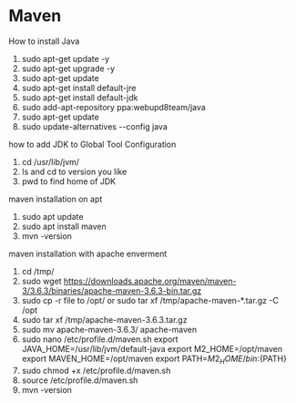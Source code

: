 # Maven

How to install Java

  1) sudo apt-get update -y
  2) sudo apt-get upgrade -y
  3) sudo apt-get update
  4) sudo apt-get install default-jre
  5) sudo apt-get install default-jdk
  6) sudo add-apt-repository ppa:webupd8team/java
  7) sudo apt-get update
  8) sudo update-alternatives --config java
  

how to add JDK to Global Tool Configuration

  1) cd /usr/lib/jvm/
  2) ls and cd to version you like
  3) pwd to find home of JDK

maven installation on apt
  
  1) sudo apt update
  2) sudo apt install maven
  3) mvn -version
   
maven installation with apache enverment
  1) cd /tmp/
  2) sudo wget https://downloads.apache.org/maven/maven-3/3.6.3/binaries/apache-maven-3.6.3-bin.tar.gz
  3) sudo cp -r file to /opt/
              or
     sudo tar xf /tmp/apache-maven-*.tar.gz -C /opt         
  4) sudo tar xf /tmp/apache-maven-3.6.3.tar.gz 
  5) sudo mv apache-maven-3.6.3/ apache-maven
  6) sudo nano /etc/profile.d/maven.sh
            export JAVA_HOME=/usr/lib/jvm/default-java
            export M2_HOME=/opt/maven
            export MAVEN_HOME=/opt/maven
            export PATH=${M2_HOME}/bin:${PATH}
  7) sudo chmod +x /etc/profile.d/maven.sh
  8) source /etc/profile.d/maven.sh
  9) mvn -version

   
                             

  
